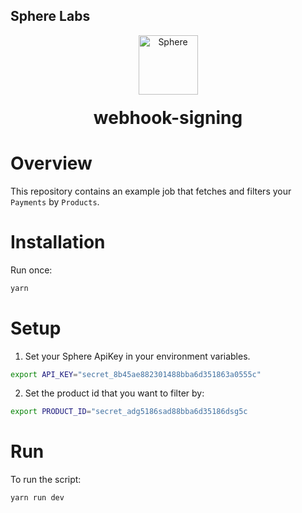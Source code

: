 ## Sphere Labs

<div align="center">
    <a>
        <img alt="Sphere" src="https://avatars.githubusercontent.com/u/109333730?s=200&v=4" width="95"/>
    </a>
  <h1 style="margin-top:20px;">webhook-signing</h1>
</div>

# Overview

This repository contains an example job that fetches and filters your `Payments` by `Products`.

# Installation

Run once:

```bash
yarn
```

# Setup

1. Set your Sphere ApiKey in your environment variables.

```bash
export API_KEY="secret_8b45ae882301488bba6d351863a0555c"
```

2. Set the product id that you want to filter by:

```bash
export PRODUCT_ID="secret_adg5186sad88bba6d35186dsg5c
```

# Run

To run the script:

```bash
yarn run dev
```
